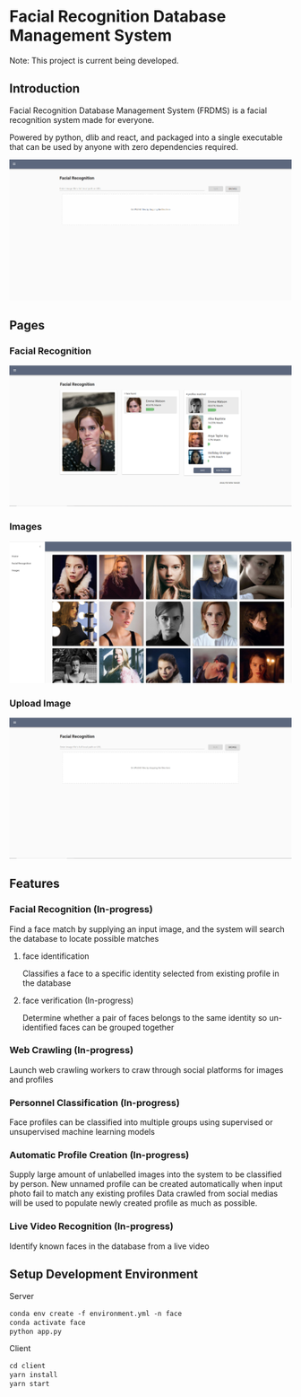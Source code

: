# Facial Recognition Database Management System
Note: This project is current being developed.

## Introduction
Facial Recognition Database Management System (FRDMS) is a facial recognition system made for everyone. 

Powered by python, dlib and react, and packaged into a single executable that can be used by anyone with zero dependencies required.

![Demo](./docs/demo.gif)

## Pages
### Facial Recognition
![Facial Recognition](./docs/rec.png)

### Images
![Images](./docs/images.png)

### Upload Image
![Upload Images](./docs/upload.png)

## Features
### Facial Recognition (In-progress)
Find a face match by supplying an input image, and the system will search the database to locate possible matches

1. face identification

    Classifies a face to a specific identity selected from existing profile in the database

2. face verification (In-progress)

    Determine whether a pair of faces belongs to the same identity
    so un-identified faces can be grouped together

### Web Crawling (In-progress)
Launch web crawling workers to craw through social platforms for images and profiles

### Personnel Classification (In-progress)
Face profiles can be classified into multiple groups using supervised or unsupervised machine learning models

### Automatic Profile Creation (In-progress)
Supply large amount of unlabelled images into the system to be classified by person.
New unnamed profile can be created automatically when input photo fail to match any existing profiles
Data crawled from social medias will be used to populate newly created profile as much as possible.

### Live Video Recognition (In-progress)
Identify known faces in the database from a live video


## Setup Development Environment
Server
```
conda env create -f environment.yml -n face
conda activate face
python app.py
```

Client
```
cd client
yarn install
yarn start
```
